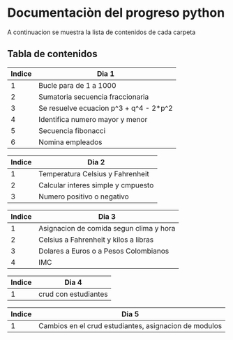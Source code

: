 # Documentaciòn del progreso python
A continuacion se muestra la lista de contenidos de cada carpeta 

## Tabla de contenidos                    
| Indice | Dia 1 |                    
|--|--|
| 1 | Bucle para de 1 a 1000 |                        
| 2 | Sumatoria secuencia fraccionaria |
| 3 | Se resuelve ecuacion p^3 + q^4 - 2*p^2 | 
| 4 | Identifica numero mayor y menor |
| 5 | Secuencia fibonacci |
| 6 | Nomina empleados |

| Indice | Dia 2 |                    
|--|--|
| 1 | Temperatura Celsius y Fahrenheit |                        
| 2 | Calcular interes simple y cmpuesto |
| 3 | Numero positivo o negativo |

| Indice | Dia 3 |                    
|--|--|
| 1 | Asignacion de comida segun clima y hora |                        
| 2 | Celsius a Fahrenheit y kilos a libras |
| 3 | Dolares a Euros o a Pesos Colombianos |
| 4 | IMC |

| Indice | Dia 4 |                    
|--|--|
| 1 | crud con estudiantes|          

| Indice | Dia 5 |                    
|--|--|
| 1 | Cambios en el crud estudiantes, asignacion de modulos |              

